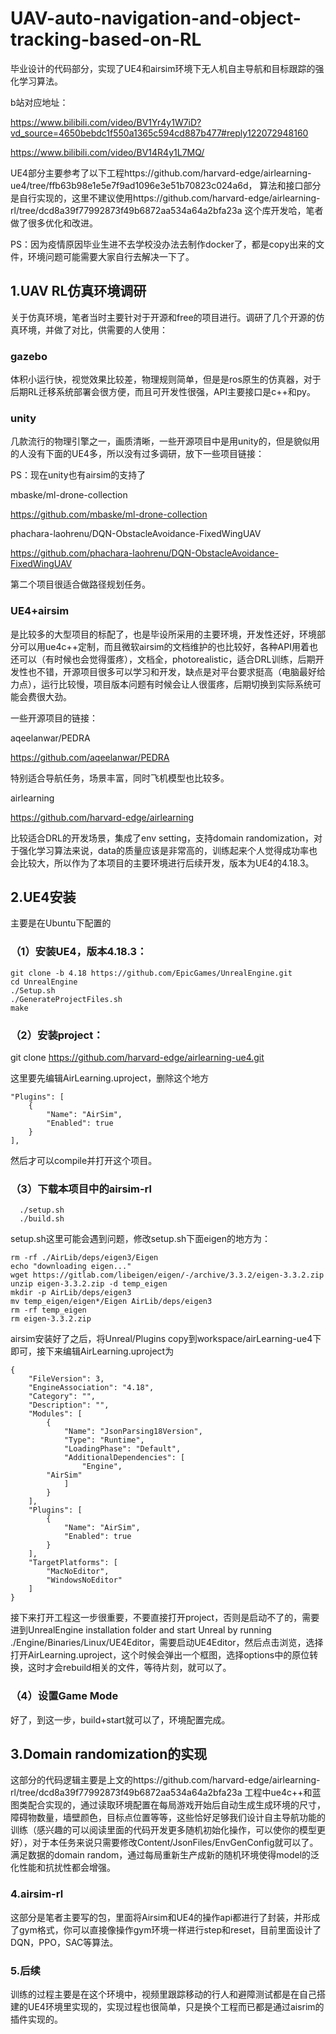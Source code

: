 # UAV-auto-navigation-and-object-tracking-based-on-RL
毕业设计的代码部分，实现了UE4和airsim环境下无人机自主导航和目标跟踪的强化学习算法。

b站对应地址：

https://www.bilibili.com/video/BV1Yr4y1W7iD?vd_source=4650bebdc1f550a1365c594cd887b477#reply122072948160

https://www.bilibili.com/video/BV14R4y1L7MQ/

UE4部分主要参考了以下工程https://github.com/harvard-edge/airlearning-ue4/tree/ffb63b98e1e5e7f9ad1096e3e51b70823c024a6d， 算法和接口部分是自行实现的，这里不建议使用https://github.com/harvard-edge/airlearning-rl/tree/dcd8a39f77992873f49b6872aa534a64a2bfa23a 这个库开发哈，笔者做了很多优化和改进。

PS：因为疫情原因毕业生进不去学校没办法去制作docker了，都是copy出来的文件，环境问题可能需要大家自行去解决一下了。

## 1.UAV RL仿真环境调研
关于仿真环境，笔者当时主要针对于开源和free的项目进行。调研了几个开源的仿真环境，并做了对比，供需要的人使用：

### gazebo

体积小运行快，视觉效果比较差，物理规则简单，但是是ros原生的仿真器，对于后期RL迁移系统部署会很方便，而且可开发性很强，API主要接口是c++和py。

### unity

几款流行的物理引擎之一，画质清晰，一些开源项目中是用unity的，但是貌似用的人没有下面的UE4多，所以没有过多调研，放下一些项目链接：

PS：现在unity也有airsim的支持了

mbaske/ml-drone-collection

​https://github.com/mbaske/ml-drone-collection

phachara-laohrenu/DQN-ObstacleAvoidance-FixedWingUAV

https://github.com/phachara-laohrenu/DQN-ObstacleAvoidance-FixedWingUAV

第二个项目很适合做路径规划任务。

### UE4+airsim

是比较多的大型项目的标配了，也是毕设所采用的主要环境，开发性还好，环境部分可以用ue4c++定制，而且微软airsim的文档维护的也比较好，各种API用着也还可以（有时候也会觉得蛋疼），文档全，photorealistic，适合DRL训练，后期开发性也不错，开源项目很多可以学习和开发，缺点是对平台要求挺高（电脑最好给力点），运行比较慢，项目版本问题有时候会让人很蛋疼，后期切换到实际系统可能会费很大劲。

一些开源项目的链接：

aqeelanwar/PEDRA

https://github.com/aqeelanwar/PEDRA

特别适合导航任务，场景丰富，同时飞机模型也比较多。

airlearning

https://github.com/harvard-edge/airlearning

比较适合DRL的开发场景，集成了env setting，支持domain randomization，对于强化学习算法来说，data的质量应该是非常高的，训练起来个人觉得成功率也会比较大，所以作为了本项目的主要环境进行后续开发，版本为UE4的4.18.3。

## 2.UE4安装
主要是在Ubuntu下配置的

### （1）安装UE4，版本4.18.3：
```
git clone -b 4.18 https://github.com/EpicGames/UnrealEngine.git
cd UnrealEngine 
./Setup.sh 
./GenerateProjectFiles.sh 
make
```
### （2）安装project：
git clone https://github.com/harvard-edge/airlearning-ue4.git

这里要先编辑AirLearning.uproject，删除这个地方

	"Plugins": [
		{
			"Name": "AirSim",
			"Enabled": true
		}
	],
  
然后才可以compile并打开这个项目。

### （3）下载本项目中的airsim-rl
```
  ./setup.sh
  ./build.sh
```
setup.sh这里可能会遇到问题，修改setup.sh下面eigen的地方为：
```
rm -rf ./AirLib/deps/eigen3/Eigen
echo "downloading eigen..."
wget https://gitlab.com/libeigen/eigen/-/archive/3.3.2/eigen-3.3.2.zip
unzip eigen-3.3.2.zip -d temp_eigen
mkdir -p AirLib/deps/eigen3
mv temp_eigen/eigen*/Eigen AirLib/deps/eigen3
rm -rf temp_eigen
rm eigen-3.3.2.zip
```
airsim安装好了之后，将Unreal/Plugins  copy到workspace/airLearning-ue4下即可，接下来编辑AirLearning.uproject为
```
{
	"FileVersion": 3,
	"EngineAssociation": "4.18",
	"Category": "",
	"Description": "",
	"Modules": [
		{
			"Name": "JsonParsing18Version",
			"Type": "Runtime",
			"LoadingPhase": "Default",
			"AdditionalDependencies": [
				"Engine",
        "AirSim"
			]
		}
	],
	"Plugins": [
		{
			"Name": "AirSim",
			"Enabled": true
		}
	],
	"TargetPlatforms": [
		"MacNoEditor",
		"WindowsNoEditor"
	]
}
```
接下来打开工程这一步很重要，不要直接打开project，否则是启动不了的，需要进到UnrealEngine installation folder and start Unreal by running ./Engine/Binaries/Linux/UE4Editor，需要启动UE4Editor，然后点击浏览，选择打开AirLearning.uproject，这个时候会弹出一个框图，选择options中的原位转换，这时才会rebuild相关的文件，等待片刻，就可以了。

### （4）设置Game Mode

好了，到这一步，build+start就可以了，环境配置完成。

## 3.Domain randomization的实现

这部分的代码逻辑主要是上文的https://github.com/harvard-edge/airlearning-rl/tree/dcd8a39f77992873f49b6872aa534a64a2bfa23a 工程中ue4c++和蓝图类配合实现的，通过读取环境配置在每局游戏开始后自动生成生成环境的尺寸，障碍物数量，墙壁颜色，目标点位置等等，这些恰好足够我们设计自主导航功能的训练（感兴趣的可以阅读里面的代码开发更多随机初始化操作，可以使你的模型更好），对于本任务来说只需要修改Content/JsonFiles/EnvGenConfig就可以了。满足数据的domain random，通过每局重新生产成新的随机环境使得model的泛化性能和抗扰性都会增强。

### 4.airsim-rl

这部分是笔者主要写的包，里面将Airsim和UE4的操作api都进行了封装，并形成了gym格式，你可以直接像操作gym环境一样进行step和reset，目前里面设计了DQN，PPO，SAC等算法。

### 5.后续
训练的过程主要是在这个环境中，视频里跟踪移动的行人和避障测试都是在自己搭建的UE4环境里实现的，实现过程也很简单，只是换个工程而已都是通过aisrim的插件实现的。

